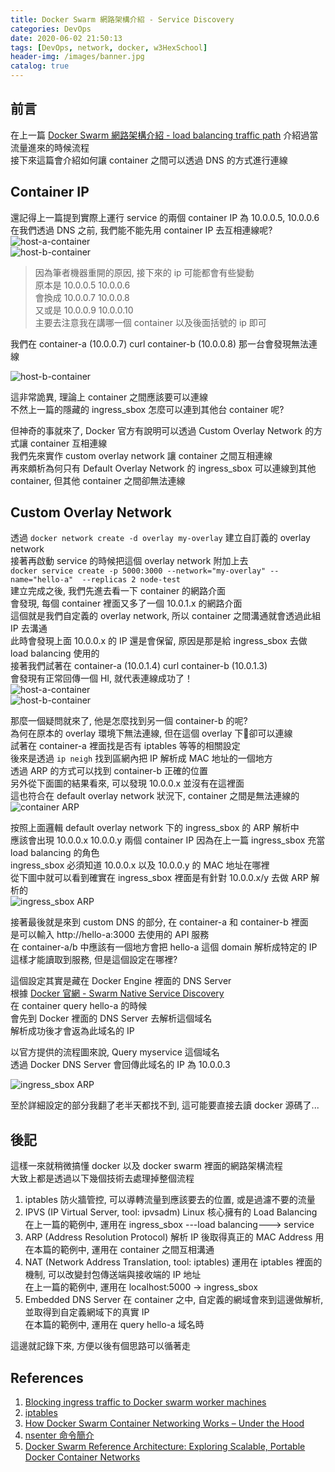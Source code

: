 ```yaml
---
title: Docker Swarm 網路架構介紹 - Service Discovery
categories: DevOps
date: 2020-06-02 21:50:13
tags: [DevOps, network, docker, w3HexSchool]
header-img: /images/banner.jpg
catalog: true
---
```


## 前言

在上一篇 [Docker Swarm 網路架構介紹 - load balancing traffic path](/2020/05/25/docker-swarm-load-balancing/) 介紹過當流量進來的時候流程  
接下來這篇會介紹如何讓 container 之間可以透過 DNS 的方式進行連線  

## Container IP  

還記得上一篇提到實際上運行 service 的兩個 container IP 為 10.0.0.5, 10.0.0.6  
在我們透過 DNS 之前, 我們能不能先用 container IP 去互相連線呢?  
![host-a-container](/images/docker-swarm/12.png)  
![host-b-container](/images/docker-swarm/13.png)  

> 因為筆者機器重開的原因, 接下來的 ip 可能都會有些變動  
> 原本是 10.0.0.5 10.0.0.6  
> 會換成 10.0.0.7 10.0.0.8  
> 又或是 10.0.0.9 10.0.0.10  
> 主要去注意我在講哪一個 container 以及後面括號的 ip 即可  

我們在 container-a (10.0.0.7) curl container-b (10.0.0.8) 那一台會發現無法連線  

![host-b-container](/images/docker-swarm/15.png)  

這非常詭異, 理論上 container 之間應該要可以連線  
不然上一篇的隱藏的 ingress_sbox 怎麼可以連到其他台 container 呢?  

但神奇的事就來了, Docker 官方有說明可以透過 Custom Overlay Network 的方式讓 container 互相連線  
我們先來實作 custom overlay network 讓 container 之間互相連線  
再來頗析為何只有 Default Overlay Network 的 ingress_sbox 可以連線到其他 container, 但其他 container 之間卻無法連線  

## Custom Overlay Network

透過 `docker network create -d overlay my-overlay` 建立自訂義的 overlay network  
接著再啟動 service 的時候把這個 overlay network 附加上去  
`docker service create -p 5000:3000 --network="my-overlay" --name="hello-a"  --replicas 2 node-test`  
建立完成之後, 我們先進去看一下 container 的網路介面  
會發現, 每個 container 裡面又多了一個 10.0.1.x 的網路介面  
這個就是我們自定義的 overlay network, 所以 container 之間溝通就會透過此組 IP 去溝通  
此時會發現上面 10.0.0.x 的 IP 還是會保留, 原因是那是給 ingress_sbox 去做 load balancing 使用的  
接著我們試著在 container-a (10.0.1.4) curl container-b (10.0.1.3)  
會發現有正常回傳一個 HI, 就代表連線成功了！  
![host-a-container](/images/docker-swarm/17.png)  
![host-b-container](/images/docker-swarm/16.png)  

那麼一個疑問就來了, 他是怎麼找到另一個 container-b 的呢?  
為何在原本的 overlay 環境下無法連線, 但在這個 overlay 下卻可以連線  
試著在 container-a 裡面找是否有 iptables 等等的相關設定  
後來是透過 `ip neigh` 找到區網內把 IP 解析成 MAC 地址的一個地方  
透過 ARP 的方式可以找到 container-b 正確的位置  
另外從下面圖的結果看來, 可以發現 10.0.0.x 並沒有在這裡面  
這也符合在 default overlay network 狀況下, container 之間是無法連線的  
![container ARP](/images/docker-swarm/18.png)  

按照上面邏輯 default overlay network 下的 ingress_sbox 的 ARP 解析中  
應該會出現 10.0.0.x 10.0.0.y 兩個 container IP
因為在上一篇 ingress_sbox 充當 load balancing 的角色  
ingress_sbox 必須知道 10.0.0.x 以及 10.0.0.y 的 MAC 地址在哪裡  
從下圖中就可以看到確實在 ingress_sbox 裡面是有針對 10.0.0.x/y 去做 ARP 解析的  
![ingress_sbox ARP](/images/docker-swarm/19.png)  

接著最後就是來到 custom DNS 的部分, 在 container-a 和 container-b 裡面  
是可以輸入 http://hello-a:3000 去使用的 API 服務  
在 container-a/b 中應該有一個地方會把 hello-a 這個 domain 解析成特定的 IP  
這樣才能讀取到服務, 但是這個設定在哪裡?  

這個設定其實是藏在 Docker Engine 裡面的 DNS Server  
根據 [Docker 官網 - Swarm Native Service Discovery](https://success.docker.com/article/networking#swarmnativeservicediscovery)  
在 container query hello-a 的時候  
會先到 Docker 裡面的 DNS Server 去解析這個域名  
解析成功後才會返為此域名的 IP  

以官方提供的流程圖來說, Query myservice 這個域名  
透過 Docker DNS Server 會回傳此域名的 IP 為 10.0.0.3  

![ingress_sbox ARP](/images/docker-swarm/20.png)  

至於詳細設定的部分我翻了老半天都找不到, 這可能要直接去讀 docker 源碼了...  

## 後記  

這樣一來就稍微搞懂 docker 以及 docker swarm 裡面的網路架構流程  
大致上都是透過以下幾個技術去處理掉整個流程  

1. iptables
    防火牆管控, 可以導轉流量到應該要去的位置, 或是過濾不要的流量  
2. IPVS (IP Virtual Server, tool: ipvsadm)
    Linux 核心擁有的 Load Balancing
    在上一篇的範例中, 運用在 ingress_sbox ---load balancing---> service  
3. ARP (Address Resolution Protocol)
    解析 IP 後取得真正的 MAC Address 用
    在本篇的範例中, 運用在 container 之間互相溝通
4. NAT (Network Address Translation, tool: iptables)
    運用在 iptables 裡面的機制, 可以改變封包傳送端與接收端的 IP 地址  
    在上一篇的範例中, 運用在 localhost:5000 -> ingress_sbox  
5. Embedded DNS Server
    在 container 之中, 自定義的網域會來到這邊做解析, 並取得到自定義網域下的真實 IP  
    在本篇的範例中, 運用在 query hello-a 域名時  

這邊就記錄下來, 方便以後有個思路可以循著走

## References

1. [Blocking ingress traffic to Docker swarm worker machines](https://ops.tips/blog/blocking-ingress-traffic-to-docker-swarm-worker-machines/)
2. [iptables](http://wiki.weithenn.org/cgi-bin/wiki.pl?IPTables-Linux_Firewall)
3. [How Docker Swarm Container Networking Works – Under the Hood](https://neuvector.com/network-security/docker-swarm-container-networking/)
4. [nsenter 命令簡介](https://staight.github.io/2019/09/23/nsenter%E5%91%BD%E4%BB%A4%E7%AE%80%E4%BB%8B/)
5. [Docker Swarm Reference Architecture: Exploring Scalable, Portable Docker Container Networks](https://success.docker.com/article/networking)